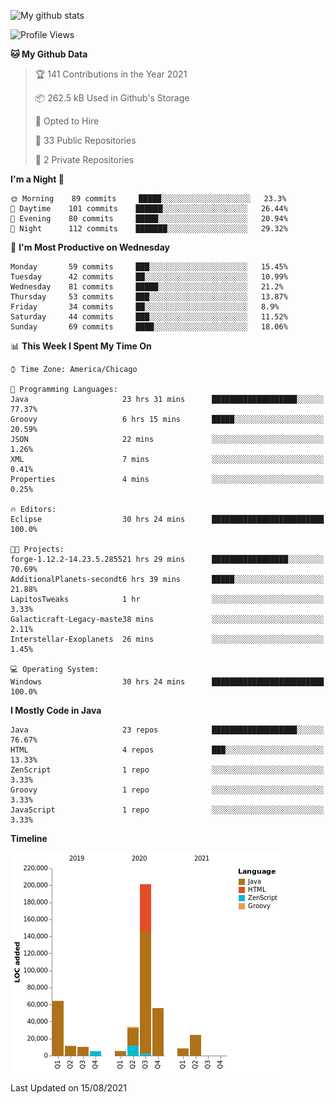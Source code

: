 ![My github stats](https://github-readme-stats.vercel.app/api?username=romvoid95&theme=gruvbox&include_all_commits=true&show_icons=true")

<!--START_SECTION:waka-->
![Profile Views](http://img.shields.io/badge/Profile%20Views-0-blue)

**🐱 My Github Data** 

> 🏆 141 Contributions in the Year 2021
 > 
> 📦 262.5 kB Used in Github's Storage 
 > 
> 💼 Opted to Hire
 > 
> 📜 33 Public Repositories 
 > 
> 🔑 2 Private Repositories  
 > 
**I'm a Night 🦉** 

```text
🌞 Morning    89 commits     █████░░░░░░░░░░░░░░░░░░░░   23.3% 
🌆 Daytime    101 commits    ██████░░░░░░░░░░░░░░░░░░░   26.44% 
🌃 Evening    80 commits     █████░░░░░░░░░░░░░░░░░░░░   20.94% 
🌙 Night      112 commits    ███████░░░░░░░░░░░░░░░░░░   29.32%

```
📅 **I'm Most Productive on Wednesday** 

```text
Monday       59 commits     ███░░░░░░░░░░░░░░░░░░░░░░   15.45% 
Tuesday      42 commits     ██░░░░░░░░░░░░░░░░░░░░░░░   10.99% 
Wednesday    81 commits     █████░░░░░░░░░░░░░░░░░░░░   21.2% 
Thursday     53 commits     ███░░░░░░░░░░░░░░░░░░░░░░   13.87% 
Friday       34 commits     ██░░░░░░░░░░░░░░░░░░░░░░░   8.9% 
Saturday     44 commits     ███░░░░░░░░░░░░░░░░░░░░░░   11.52% 
Sunday       69 commits     ████░░░░░░░░░░░░░░░░░░░░░   18.06%

```


📊 **This Week I Spent My Time On** 

```text
⌚︎ Time Zone: America/Chicago

💬 Programming Languages: 
Java                     23 hrs 31 mins      ███████████████████░░░░░░   77.37% 
Groovy                   6 hrs 15 mins       █████░░░░░░░░░░░░░░░░░░░░   20.59% 
JSON                     22 mins             ░░░░░░░░░░░░░░░░░░░░░░░░░   1.26% 
XML                      7 mins              ░░░░░░░░░░░░░░░░░░░░░░░░░   0.41% 
Properties               4 mins              ░░░░░░░░░░░░░░░░░░░░░░░░░   0.25%

🔥 Editors: 
Eclipse                  30 hrs 24 mins      █████████████████████████   100.0%

🐱‍💻 Projects: 
forge-1.12.2-14.23.5.285521 hrs 29 mins      █████████████████░░░░░░░░   70.69% 
AdditionalPlanets-secondt6 hrs 39 mins       █████░░░░░░░░░░░░░░░░░░░░   21.88% 
LapitosTweaks            1 hr                ░░░░░░░░░░░░░░░░░░░░░░░░░   3.33% 
Galacticraft-Legacy-maste38 mins             ░░░░░░░░░░░░░░░░░░░░░░░░░   2.11% 
Interstellar-Exoplanets  26 mins             ░░░░░░░░░░░░░░░░░░░░░░░░░   1.45%

💻 Operating System: 
Windows                  30 hrs 24 mins      █████████████████████████   100.0%

```

**I Mostly Code in Java** 

```text
Java                     23 repos            ███████████████████░░░░░░   76.67% 
HTML                     4 repos             ███░░░░░░░░░░░░░░░░░░░░░░   13.33% 
ZenScript                1 repo              ░░░░░░░░░░░░░░░░░░░░░░░░░   3.33% 
Groovy                   1 repo              ░░░░░░░░░░░░░░░░░░░░░░░░░   3.33% 
JavaScript               1 repo              ░░░░░░░░░░░░░░░░░░░░░░░░░   3.33%

```


**Timeline**

![Chart not found](https://raw.githubusercontent.com/ROMVoid95/ROMVoid95/master/charts/bar_graph.png) 


 Last Updated on 15/08/2021
<!--END_SECTION:waka-->
